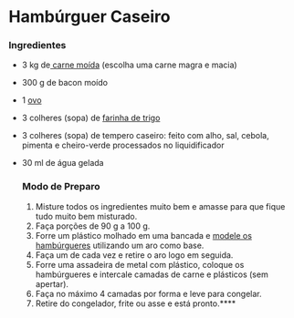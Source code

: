 # Hambúrguer Caseiro

### Ingredientes

- 3 kg de[ carne moída](https://blog.tudogostoso.com.br/cardapios/receitas-faceis/carne-moida-confira-4-receitas-com-esse-ingrediente/) (escolha uma carne magra e macia)

- 300 g de bacon moído

- 1 [ovo](https://blog.tudogostoso.com.br/materia/ovo-marrom-vermelho-e-branco/)

- 3 colheres (sopa) de [farinha de trigo](https://blog.tudogostoso.com.br/cardapios/tipos-de-farinha-de-trigo-diferencas-entre-elas/)

- 3 colheres (sopa) de tempero caseiro: feito com alho, sal, cebola, pimenta e cheiro-verde processados no liquidificador

- 30 ml de água gelada

  ### Modo de Preparo

  1. Misture todos os ingredientes muito bem e amasse para que fique tudo muito bem misturado.
  2. Faça porções de 90 g a 100 g.
  3. Forre um plástico molhado em uma bancada e [modele os hambúrgueres](https://blog.tudogostoso.com.br/cardapios/receitas-faceis/hamburguer-perfeito/) utilizando um aro como base.
  4. Faça um de cada vez e retire o aro logo em seguida.
  5. Forre uma assadeira de metal com plástico, coloque os hambúrgueres e intercale camadas de carne e plásticos (sem apertar).
  6. Faça no máximo 4 camadas por forma e leve para congelar.
  7. Retire do congelador, frite ou asse e está pronto.****



